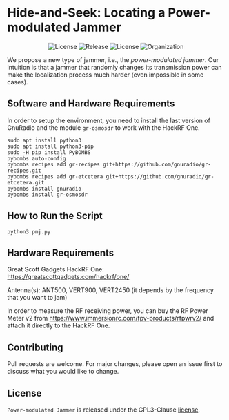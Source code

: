 # Hide-and-Seek: Locating a Power-modulated Jammer
<p align="center">
     <img alt="License" src="https://img.shields.io/static/v1.svg?label=license&message=GPL3&color=brightgreen">
     <img alt="Release" src="https://img.shields.io/static/v1.svg?label=release&message=1.0&color=blue">
     <img alt="License" src="https://img.shields.io/static/v1.svg?label=build&message=passing&color=brightgreen">
     <img alt="Organization" src="https://img.shields.io/static/v1.svg?label=org&message=CRI-LAB&color=blue">
</p>
We propose a new type of jammer, i.e., the <i>power-modulated jammer</i>. Our intuition is that a jammer that randomly changes its transmission power can make the localization process much harder (even impossible in some cases).

## Software and Hardware Requirements
In order to setup the environment, you need to install the last version of GnuRadio and the module ```gr-osmosdr``` to work with the HackRF One.
```
sudo apt install python3
sudo apt install python3-pip
sudo -H pip install PyBOMBS
pybombs auto-config
pybombs recipes add gr-recipes git+https://github.com/gnuradio/gr-recipes.git
pybombs recipes add gr-etcetera git+https://github.com/gnuradio/gr-etcetera.git
pybombs install gnuradio
pybombs install gr-osmosdr
```

## How to Run the Script
```python3 pmj.py```

## Hardware Requirements
Great Scott Gadgets HackRF One: https://greatscottgadgets.com/hackrf/one/

Antenna(s): ANT500, VERT900, VERT2450 (it depends by the frequency that you want to jam)

In order to measure the RF receiving power, you can buy the RF Power Meter v2 from https://www.immersionrc.com/fpv-products/rfpwrv2/ and attach it directly to the HackRF One.

## Contributing
Pull requests are welcome. For major changes, please open an issue first to discuss what you would like to change.

## License
`Power-modulated Jammer` is released under the GPL3-Clause <a href="LICENSE">license</a>.
